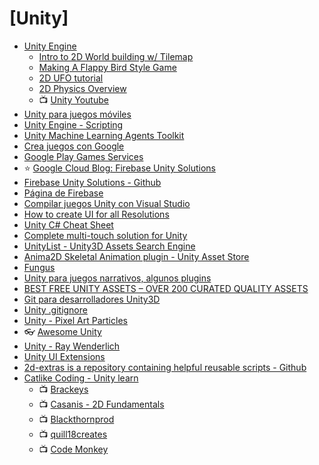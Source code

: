 # [Unity]

- [Unity Engine](https://unity3d.com/es/learn)
  - [Intro to 2D World building w/ Tilemap](https://unity3d.com/es/learn/tutorials/topics/2d-game-creation/intro-2d-world-building-w-tilemap?playlist=17093)
  - [Making A Flappy Bird Style Game](https://unity3d.com/es/learn/tutorials/topics/2d-game-creation/project-goals?playlist=17093)
  - [2D UFO tutorial](https://unity3d.com/es/learn/tutorials/s/2d-ufo-tutorial)
  - [2D Physics Overview](https://unity3d.com/es/learn/tutorials/topics/2d-game-creation/2d-physics-overview?playlist=17093)
  - 📺 [Unity Youtube](https://www.youtube.com/user/Unity3D/playlists?shelf_id=0&view=1&sort=dd)
- [Unity para juegos móviles](https://unity3d.com/es/mobile/solution-guide)
- [Unity Engine - Scripting](https://unity3d.com/es/learn/tutorials/s/scripting)
- [Unity Machine Learning Agents Toolkit](https://github.com/Unity-Technologies/ml-agents)
- [Crea juegos con Google](https://developers.google.com/games/)
- [Google Play Games Services](https://developers.google.com/games/services/)
- ⭐ [Google Cloud Blog: Firebase Unity Solutions](https://cloud.google.com/blog/products/gaming/firebase-unity-solutions-update-game-behavior-without-deploying-with-remote-config)
- [Firebase Unity Solutions - Github](https://github.com/firebase/unity-solutions)
- [Página de Firebase](https://firebase.google.com/games/?hl=es-419)
- [Compilar juegos Unity con Visual Studio](https://www.visualstudio.com/es/vs/unity-tools/)
- [How to create UI for all Resolutions](https://www.febucci.com/2018/10/unity-ui-tutorial/)
- [Unity C# Cheat Sheet](https://gist.github.com/samsheffield/96608e465091069d15fdaea29457ec85)
- [Complete multi-touch solution for Unity](https://github.com/TouchScript/TouchScript)
- [UnityList - Unity3D Assets Search Engine](https://unitylist.com/)
- [Anima2D Skeletal Animation plugin - Unity Asset Store](https://assetstore.unity.com/packages/essentials/unity-anima2d-79840)
- [Fungus](http://fungusgames.com/)
- [Unity para juegos narrativos, algunos plugins](https://itch.io/t/235721/unity-para-juegos-narrativos-algunos-plugins#post-430764)
- [BEST FREE UNITY ASSETS – OVER 200 CURATED QUALITY ASSETS](http://www.procedural-worlds.com/blog/best-free-unity-assets-categorised-mega-list/)
- [Git para desarrolladores Unity3D](http://www.zehngames.com/developers/git-para-desarrolladores-unity3d/)
- [Unity .gitignore](https://github.com/github/gitignore/blob/master/Unity.gitignore)
- [Unity - Pixel Art Particles](http://warcher-devlog.tumblr.com/post/131193823198/unity-pixel-art-particles)
- 👓 [Awesome Unity](https://github.com/RyanNielson/awesome-unity)
- [Unity - Ray Wenderlich](https://www.raywenderlich.com/category/unity)
- [Unity UI Extensions](https://bitbucket.org/UnityUIExtensions/unity-ui-extensions)
- [2d-extras is a repository containing helpful reusable scripts - Github](https://github.com/unity-technologies/2d-extras)
- [Catlike Coding - Unity learn](https://catlikecoding.com/unity/tutorials/)
  - 📺 [Brackeys](https://www.youtube.com/watch?v=j48LtUkZRjU&list=PLPV2KyIb3jR53Jce9hP7G5xC4O9AgnOuL)
  - 📺 [Casanis - 2D Fundamentals](https://www.youtube.com/playlist?list=PL2cNFQAw_ndwQVwpBaQnnmx9mXHkbLijP)
  - 📺 [Blackthornprod](https://www.youtube.com/channel/UC9Z1XWw1kmnvOOFsj6Bzy2g/videos)
  - 📺 [quill18creates](https://www.youtube.com/user/quill18creates/videos)
  - 📺 [Code Monkey](https://www.youtube.com/channel/UCFK6NCbuCIVzA6Yj1G_ZqCg/videos)
